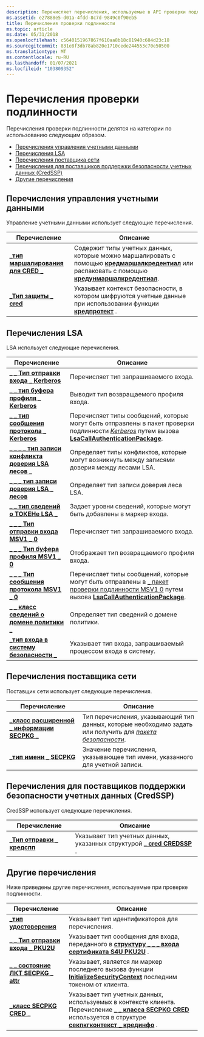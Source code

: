 ```yaml
---
description: Перечисляет перечисления, используемые в API проверки подлинности.
ms.assetid: e27888e5-d01a-4fdd-8c7d-9849c0f90eb5
title: Перечисления проверки подлинности
ms.topic: article
ms.date: 05/31/2018
ms.openlocfilehash: c5640151967867f610aa8b18c81940c684d23c18
ms.sourcegitcommit: 831e8f3db78ab820e1710cede244553c70e50500
ms.translationtype: MT
ms.contentlocale: ru-RU
ms.lasthandoff: 01/07/2021
ms.locfileid: "103809352"
---
```

# <a name="authentication-enumerations"></a>Перечисления проверки подлинности

Перечисления проверки подлинности делятся на категории по использованию следующим образом.

-   [Перечисления управления учетными данными](#credentials-management-enumerations)
-   [Перечисления LSA](#lsa-enumerations)
-   [Перечисления поставщика сети](#network-provider-enumerations)
-   [Перечисления для поставщиков поддержки безопасности учетных данных (CredSSP)](#credential-security-support-provider-credssp-enumerations)
-   [Другие перечисления](#other-enumerations)

## <a name="credentials-management-enumerations"></a>Перечисления управления учетными данными

Управление учетными данными использует следующие перечисления.



| Перечисление                                            | Описание                                                                                                                                                                                               |
|--------------------------------------------------------|-----------------------------------------------------------------------------------------------------------------------------------------------------------------------------------------------------------|
| [**\_тип маршалирования для CRED \_**](/windows/desktop/api/WinCred/ne-wincred-cred_marshal_type)       | Содержит типы учетных данных, которые можно маршалировать с помощью [**кредмаршалкредентиал**](/windows/desktop/api/WinCred/nf-wincred-credmarshalcredentiala) или распаковать с помощью [**кредунмаршалкредентиал**](/windows/desktop/api/WinCred/nf-wincred-credunmarshalcredentiala).<br/> |
| [**\_Тип защиты \_ cred**](/windows/desktop/api/WinCred/ne-wincred-cred_protection_type) | Указывает контекст безопасности, в котором шифруются учетные данные при использовании функции [**кредпротект**](/windows/desktop/api/WinCred/nf-wincred-credprotecta) .<br/>                                                                  |



 

## <a name="lsa-enumerations"></a>Перечисления LSA

LSA использует следующие перечисления.



| Перечисление                                                                                   | Описание                                                                                                                                                                                                                                                          |
|-----------------------------------------------------------------------------------------------|----------------------------------------------------------------------------------------------------------------------------------------------------------------------------------------------------------------------------------------------------------------------|
| [**\_ \_ Тип отправки входа \_ Kerberos**](/windows/desktop/api/Ntsecapi/ne-ntsecapi-kerb_logon_submit_type)                                   | Перечисляет тип запрашиваемого входа.<br/>                                                                                                                                                                                                                  |
| [**\_ \_ тип буфера профиля \_ Kerberos**](/windows/desktop/api/Ntsecapi/ne-ntsecapi-kerb_profile_buffer_type)                               | Выводит тип возвращаемого профиля входа.<br/>                                                                                                                                                                                                                 |
| [**\_ \_ тип сообщения протокола \_ Kerberos**](/windows/desktop/api/Ntsecapi/ne-ntsecapi-kerb_protocol_message_type)                           | Перечисляет типы сообщений, которые могут быть отправлены в пакет проверки подлинности [*Kerberos*](/windows/desktop/SecGloss/k-gly) путем вызова [**LsaCallAuthenticationPackage**](/windows/desktop/api/Ntsecapi/nf-ntsecapi-lsacallauthenticationpackage).<br/> |
| [**\_ \_ \_ \_ тип записи конфликта доверия LSA лесов \_**](/windows/desktop/api/Ntsecapi/ne-ntsecapi-lsa_forest_trust_collision_record_type) | Определяет типы конфликтов, которые могут возникнуть между записями доверия между лесами LSA.<br/>                                                                                                                                                                           |
| [**\_ \_ \_ тип записи доверия LSA \_ лесов**](/windows/desktop/api/Ntsecapi/ne-ntsecapi-lsa_forest_trust_record_type)                      | Определяет тип записи доверия леса LSA.<br/>                                                                                                                                                                                                           |
| [**\_ \_ тип сведений о ТОКЕНе LSA \_**](/windows/desktop/api/Ntsecpkg/ne-ntsecpkg-lsa_token_information_type)                           | Задает уровни сведений, которые могут быть добавлены в маркер входа.<br/>                                                                                                                                                                                |
| [**\_ \_ \_ Тип отправки входа MSV1 \_ 0**](/windows/desktop/api/Ntsecapi/ne-ntsecapi-msv1_0_logon_submit_type)                              | Перечисляет тип запрашиваемого входа.<br/>                                                                                                                                                                                                                  |
| [**\_ \_ \_ Тип буфера профиля MSV1 \_ 0**](/windows/desktop/api/Ntsecapi/ne-ntsecapi-msv1_0_profile_buffer_type)                          | Отображает тип возвращаемого профиля входа.<br/>                                                                                                                                                                                                                 |
| [**\_ \_ \_ Тип сообщения протокола MSV1 \_ 0**](/windows/desktop/api/Ntsecapi/ne-ntsecapi-msv1_0_protocol_message_type)                      | Перечисляет типы сообщений, которые могут быть отправлены в [ \_ пакет проверки подлинности MSV1 0](msv1-0-authentication-package.md) путем вызова [**LsaCallAuthenticationPackage**](/windows/desktop/api/Ntsecapi/nf-ntsecapi-lsacallauthenticationpackage).<br/>                                                 |
| [**\_ \_ класс сведений о домене политики \_**](/windows/desktop/api/Ntsecapi/ne-ntsecapi-policy_domain_information_class)                 | Определяет тип сведений о домене политики.<br/>                                                                                                                                                                                                            |
| [**\_тип входа в систему безопасности \_**](/windows/desktop/api/Ntsecapi/ne-ntsecapi-security_logon_type)                                          | Указывает тип входа, запрашиваемый процессом входа в систему.<br/>                                                                                                                                                                                                 |



 

## <a name="network-provider-enumerations"></a>Перечисления поставщика сети

Поставщик сети использует следующие перечисления.



| Перечисление                                                                       | Описание                                                                                                                                                                                |
|-----------------------------------------------------------------------------------|--------------------------------------------------------------------------------------------------------------------------------------------------------------------------------------------|
| [**\_класс расширенной \_ информации SECPKG \_**](/windows/desktop/api/Ntsecpkg/ne-ntsecpkg-secpkg_extended_information_class) | Тип перечисления, указывающий тип данных, которые необходимо задать или получить для [*пакета безопасности*](/windows/desktop/SecGloss/s-gly).<br/> |
| [**\_тип имени \_ SECPKG**](/windows/desktop/api/Ntsecpkg/ne-ntsecpkg-secpkg_name_type)                                    | Значение перечисления, указывающее тип имени, указанного для учетной записи.<br/>                                                                                                     |



 

## <a name="credential-security-support-provider-credssp-enumerations"></a>Перечисления для поставщиков поддержки безопасности учетных данных (CredSSP)

CredSSP использует следующие перечисления.



| Перечисление                                          | Описание                                                                                                  |
|------------------------------------------------------|--------------------------------------------------------------------------------------------------------------|
| [**\_Тип отправки \_ кредспп**](/windows/win32/api/credssp/ne-credssp-credspp_submit_type) | Указывает тип учетных данных, указанных структурой [**\_ cred CREDSSP**](/windows/desktop/api/Credssp/ns-credssp-credssp_cred) .<br/> |



 

## <a name="other-enumerations"></a>Другие перечисления

Ниже приведены другие перечисления, используемые при проверке подлинности.



| Перечисление                                                   | Описание                                                                                                                                                                                                                |
|---------------------------------------------------------------|----------------------------------------------------------------------------------------------------------------------------------------------------------------------------------------------------------------------------|
| [**\_тип удостоверения**](/windows/win32/api/identitycommon/ne-identitycommon-identity_type)                       | Указывает тип идентификаторов для перечисления.<br/>                                                                                                                                                                  |
| [**\_ \_ Тип отправки входа \_ PKU2U**](/windows/desktop/api/Ntsecapi/ne-ntsecapi-pku2u_logon_submit_type) | Указывает тип сообщения для входа, переданного в [**структуру \_ \_ \_ входа сертификата S4U PKU2U**](/windows/desktop/api/Ntsecapi/ns-ntsecapi-pku2u_certificate_s4u_logon) .<br/>                                                                                |
| [**\_ \_ состояние ЛКТ SECPKG \_ attr**](/windows/desktop/api/Sspi/ne-sspi-secpkg_attr_lct_status)   | Указывает, является ли маркер последнего вызова функции [**InitializeSecurityContext**](/windows/win32/api/sspi/nf-sspi-initializesecuritycontexta) последним токеном от клиента.<br/>                               |
| [**\_класс SECPKG CRED \_**](/windows/desktop/api/Sspi/ne-sspi-secpkg_cred_class)              | Указывает тип учетных данных, используемых в контексте клиента. Перечисление [**\_ \_ класса SECPKG CRED**](/windows/desktop/api/Sspi/ne-sspi-secpkg_cred_class) используется в структуре [**секпкгконтекст \_ крединфо**](/windows/desktop/api/Sspi/ns-sspi-secpkgcontext_credinfo) .<br/> |



 

 

